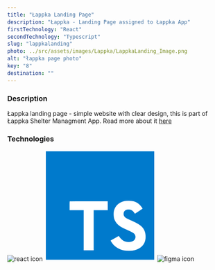 ```yaml
---
title: "Łappka Landing Page"
description: "Łappka - Landing Page assigned to Łappka App"
firstTechnology: "React"
secondTechnology: "Typescript"
slug: "lappkalanding"
photo: ../src/assets/images/Lappka/LappkaLanding_Image.png
alt: "łappka page photo"
key: "8"
destination: ""
---
```


<h3>Description</h3>

<p>
Łappka landing page - simple website with clear design, this is part of Łappka Shelter Managment App. Read more about it <a href="/lappkadashboard">here</a>
</p>

<h3 id="technologies">Technologies</h3>

<div id="technologiesWrapper">
   <img src="https://camo.githubusercontent.com/2f885630384e3fc392a88ee5494abdb46a1229d57853d6fdb7d0c0becaf27acb/68747470733a2f2f706174726f6372656174696f6e732e636f6d2f6173736574732f72656163742e737667" alt="react icon" class="technologiesIcon">
   <img src="https://raw.githubusercontent.com/devicons/devicon/master/icons/typescript/typescript-original.svg" alt="typescript icon" class="technologiesIcon">
   <img src="https://www.vectorlogo.zone/logos/figma/figma-icon.svg" alt="figma icon" class="technologiesIcon">
   <path d="M0 19.5103C0 19.5103 3.99947 17.5552 8.01012 17.5552L11.034 8.16461C11.1472 7.71047 11.4778 7.40185 11.8509 7.40185C12.2241 7.40185 12.5547 7.71047 12.6679 8.16461L15.6918 17.5552C20.4418 17.5552 23.7019 19.5103 23.7019 19.5103C23.7019 19.5103 16.9085 0.939907 16.8952 0.902648C16.7002 0.353607 16.3711 0 15.9273 0H7.77531C7.33154 0 7.01567 0.353607 6.80741 0.902648C6.79274 0.939204 0 19.5103 0 19.5103Z" fill="white" data-darkreader-inline-fill="" style="--darkreader-inline-fill: #e8e6e3;"></path>
</div>
